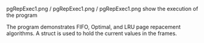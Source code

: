 pgRepExec1.png / pgRepExec1.png / pgRepExec1.png show the execution of the program

The program demonstrates FIFO, Optimal, and LRU page repacement algorithms. A struct is used to hold the current values in the frames.
